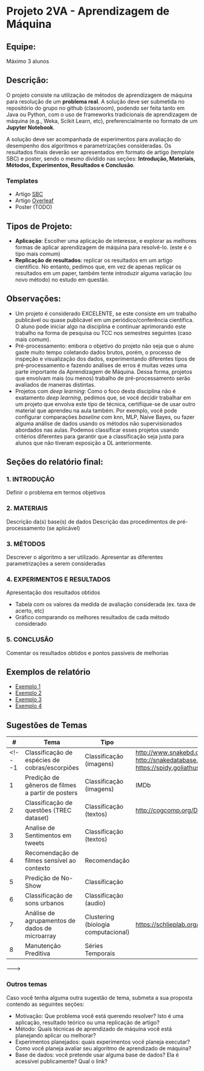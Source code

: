 # Projeto 2VA - Aprendizagem de Máquina				

## Equipe:
Máximo 3 alunos

## Descrição:				
O projeto consiste na utilização de métodos de aprendizagem de máquina para resolução de um **problema real**. 
A solução deve ser submetida no repositório do grupo no github (classroom), 
podendo ser feita tanto em Java ou Python, com o uso de frameworks tradicionais de aprendizagem de máquina 
(e.g., Weka, Scikit Learn, etc), preferencialmente no formato de um **Jupyter Notebook**. 

A solução deve ser acompanhada de experimentos para avaliação do desempenho dos algoritmos e 
parametrizações consideradas. Os resultados finais deverão ser apresentados em formato de artigo (template SBC) e poster, 
sendo o mesmo dividido nas seções: **Introdução, Materiais, Métodos, Experimentos, Resultados e Conclusão**.			

### Templates
- Artigo [SBC](https://www.sbc.org.br/documentos-da-sbc/category/169-templates-para-artigos-e-capitulos-de-livros)
- Artigo [Overleaf](https://www.overleaf.com/latex/templates/sbc-conferences-template/blbxwjwzdngr)
- Poster (TODO)
        
## Tipos de Projeto:				
- **Aplicação**: Escolher uma aplicação de interesse, e explorar as melhores formas de aplicar aprendizagem de máquina 
para resolvê-lo. (este é o tipo mais comum)			
- **Replicação de resultados**: replicar os resultados em um artigo científico. 
No entanto, pedimos que, em vez de apenas replicar os resultados em um paper, também tente introduzir 
alguma variação (ou novo método) no estudo em questão.

## Observações:				
- Um projeto é considerado EXCELENTE, se este consiste em um trabalho publicável ou quase publicável em um periódico/conferência
científica. O aluno pode iniciar algo na disciplina e continuar aprimorando este trabalho na forma de pesquisa ou TCC 
nos semestres seguintes (caso mais comum).		
- Pré-processamento: embora o objetivo do projeto não seja que o aluno gaste muito tempo coletando dados brutos, 
porém, o processo de inspeção e visualização dos dados, experimentando diferentes tipos de pré-processamento 
e fazendo análises de erros é muitas vezes uma parte importante da Aprendizagem de Máquina.
Dessa forma, projetos que envolvam mais (ou menos) trabalho de pré-processamento serão avaliados 
de maneiras distintas.			
- Projetos com *deep learning*: Como o foco desta disciplina não é exatamento *deep learning*, pedimos que, se você decidir 
trabalhar em um projeto que envolva este tipo de técnica, certifique-se de usar outro material que aprendeu na aula também. 
Por exemplo, você pode configurar comparações *baseline* com knn, MLP, Naive Bayes, ou fazer alguma análise de dados usando 
os métodos não supervisionados abordados nas aulas. Podemos classificar esses projetos usando critérios diferentes 
para garantir que a classificação seja justa para alunos que não tiveram exposição a DL anteriormente.

## Seções do relatório final:	
### 1. INTRODUÇÂO
Definir o problema em termos objetivos

### 2. MATERIAIS
Descrição da(s) base(s) de dados
Descrição das procedimentos de pré-processamento (se aplicável)

### 3. MÉTODOS
Descrever o algoritmo a ser utilizado. 
Apresentar as diferentes parametrizações a serem consideradas

### 4. EXPERIMENTOS E RESULTADOS
Apresentação dos resultados obtidos
- Tabela com os valores da medida de avaliação considerada (ex. taxa de acerto, etc)
- Gráfico comparando os melhores resultados de cada método considerado

### 5. CONCLUSÃO
Comentar os resultados obtidos e pontos passíveis de melhorias

## Exemplos de relatório
- [Exemplo 1](http://cs229.stanford.edu/proj2014/Yun%20Xu,%20Xinhui%20Wu,%20Qinxia%20Wang,%20Sentiment%20Analysis%20of%20Yelp's%20Ratings%20Based%20on%20Text%20Reviews.pdf)
- [Exemplo 2](http://cs229.stanford.edu/proj2018/report/16.pdf)
- [Exemplo 3](http://www.lbd.dcc.ufmg.br/colecoes/eniac/2016/059.pdf)
- [Exemplo 4](https://portaldeconteudo.sbc.org.br/index.php/eniac/article/view/4477/4401)

## Sugestões de Temas
\# | Tema | Tipo | Dataset | Grupo 
--- | --- | --- | --- |--- 
<!---1 | Classificação de espécies de cobras/escorpiões	 |  Classificação (imagens) | http://www.snakebd.com  <br> http://snakedatabase.org/  <br> https://spidy.goliathus.com/english/gallery-scorpions.php--->
1 | Predição de gêneros de filmes a partir de posters | Classificação (imagens) | IMDb 
2 | Classificação de questões (TREC dataset) | Classificação (textos) | http://cogcomp.org/Data/QA/QC/
3 | Analise de Sentimentos em tweets | Classificação (textos) | <!---http://www.sananalytics.com/lab/twitter-sentiment/--->
4 | Recomendação de filmes sensível ao contexto | Recomendação | <!---https://www.lucami.org/index.php/research/ldos-comoda-dataset/ --->
5 | Predição de No-Show | Classificação | 
6 | Classificação de sons urbanos | Classificação (audio) | <!---https://serv.cusp.nyu.edu/projects/urbansounddataset/--->
7 | Análise de agrupamentos de dados de microarray | Clustering (biologia computacional) | https://schlieplab.org/Static/Supplements/CompCancer/datasets.htm
8 | Manutenção Preditiva | Séries Temporais | 
--->


### Outros temas
Caso você tenha alguma outra sugestão de tema, submeta a sua proposta contendo as seguintes seções:
- Motivação: Que problema você está querendo resolver? Isto é uma aplicação, resultado teórico ou uma replicação de artigo?
- Método: Quais técnicas de aprendizado de máquina você está planejando aplicar ou melhorar?
- Experimentos planejados: quais experimentos você planeja executar? Como você planeja avaliar seu algoritmo de aprendizado de máquina?
- Base de dados: você pretende usar alguma base de dados? Ela é acessível publicamente? Qual o link?

